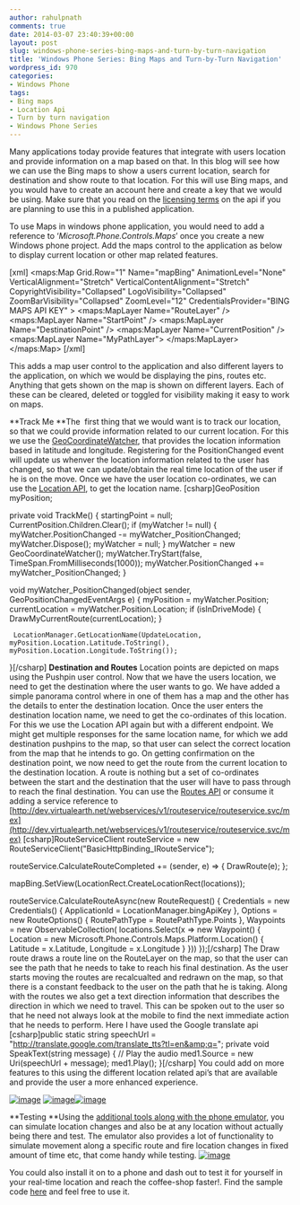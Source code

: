 ```yaml
---
author: rahulpnath
comments: true
date: 2014-03-07 23:40:39+00:00
layout: post
slug: windows-phone-series-bing-maps-and-turn-by-turn-navigation
title: 'Windows Phone Series: Bing Maps and Turn-by-Turn Navigation'
wordpress_id: 970
categories:
- Windows Phone
tags:
- Bing maps
- Location Api
- Turn by turn navigation
- Windows Phone Series
---
```


Many applications today provide features that integrate with users location and provide information on a map based on that. In this blog will see how we can use the Bing maps to show a users current location, search for destination and show route to that location. For this will use Bing maps, and you would have to create an account here and create a key that we would be using. Make sure that you read on the [licensing terms](http://www.microsoft.com/maps/product/terms.html) on the api if you are planning to use this in a published application.

To use Maps in windows phone application, you would need to add a reference to ‘_Microsoft.Phone.Controls.Maps_’ once you create a new Windows phone project. Add the maps control to the application as below to display current location or other map related features.

[xml]
<maps:Map Grid.Row="1" Name="mapBing"  AnimationLevel="None" VerticalAlignment="Stretch" VerticalContentAlignment="Stretch"
          CopyrightVisibility="Collapsed"  LogoVisibility="Collapsed"
          ZoomBarVisibility="Collapsed"
          ZoomLevel="12" CredentialsProvider="BING MAPS API KEY" >
    <maps:MapLayer Name="RouteLayer" />
    <maps:MapLayer Name="StartPoint" />
    <maps:MapLayer Name="DestinationPoint" />
    <maps:MapLayer Name="CurrentPosition" />
    <maps:MapLayer Name="MyPathLayer">
    </maps:MapLayer>
</maps:Map>
[/xml]

This adds a map user control to the application and also different layers to the application, on which we would be displaying the pins, routes etc. Anything that gets shown on the map is shown on different layers. Each of these can be cleared, deleted or toggled for visibility making it easy to work on maps.

**Track Me
**The  first thing that we would want is to track our location, so that we could provide information related to our current location. For this we use the [GeoCoordinateWatcher](http://msdn.microsoft.com/en-us/library/system.device.location.geocoordinatewatcher(v=vs.110).aspx), that provides the location information based in latitude and longitude. Registering for the PositionChanged event will update us whenver the location information related to the user has changed, so that we can update/obtain the real time location of the user if he is on the move. Once we have the user location co-ordinates, we can use the [Location API](http://msdn.microsoft.com/en-us/library/ff701715.aspx), to get the location name.
[csharp]GeoPosition myPosition;

private void TrackMe()
{
    startingPoint = null;
    CurrentPosition.Children.Clear();
    if (myWatcher != null)
    {
        myWatcher.PositionChanged -= myWatcher_PositionChanged;
        myWatcher.Dispose();
        myWatcher = null;
    }
    myWatcher = new GeoCoordinateWatcher();
    myWatcher.TryStart(false, TimeSpan.FromMilliseconds(1000));
    myWatcher.PositionChanged += myWatcher_PositionChanged;
}

void myWatcher_PositionChanged(object sender, GeoPositionChangedEventArgs e)
{
     myPosition = myWatcher.Position;
     currentLocation = myWatcher.Position.Location;
     if (isInDriveMode)
     {
         DrawMyCurrentRoute(currentLocation);
     }

     LocationManager.GetLocationName(UpdateLocation, myPosition.Location.Latitude.ToString(), myPosition.Location.Longitude.ToString());
}[/csharp]
**Destination and Routes**
Location points are depicted on maps using the Pushpin user control. Now that we have the users location, we need to get the destination where the user wants to go. We have added a simple panorama control where in one of them has a map and the other has the details to enter the destination location. Once the user enters the destination location name, we need to get the co-ordinates of this location. For this we use the Location API again but with a different endpoint. We might get multiple responses for the same location name, for which we add destination pushpins to the map, so that user can select the correct location from the map that he intends to go. On getting confirmation on the destination point, we now need to get the route from the current location to the destination location. A route is nothing but a set of co-ordinates between the start and the destination that the user will have to pass through to reach the final destination. You can use the [Routes API](http://msdn.microsoft.com/en-us/library/ff701705.aspx) or consume it adding a service reference to [http://dev.virtualearth.net/webservices/v1/routeservice/routeservice.svc/mex](http://dev.virtualearth.net/webservices/v1/routeservice/routeservice.svc/mex)
[csharp]RouteServiceClient routeService = new RouteServiceClient("BasicHttpBinding_IRouteService");

routeService.CalculateRouteCompleted += (sender, e) =&gt;
{
    DrawRoute(e);
};

mapBing.SetView(LocationRect.CreateLocationRect(locations));

routeService.CalculateRouteAsync(new RouteRequest()
{
    Credentials = new Credentials()
    {
        ApplicationId = LocationManager.bingApiKey
    },
    Options = new RouteOptions()
    {
        RoutePathType = RoutePathType.Points
    },
    Waypoints = new ObservableCollection(
        locations.Select(x =&gt; new Waypoint()
        { 
            Location = new Microsoft.Phone.Controls.Maps.Platform.Location() { Latitude = x.Latitude, Longitude = x.Longitude }
        }))
});[/csharp]
The Draw route draws a route line on the RouteLayer on the map, so that the user can see the path that he needs to take to reach his final destination. As the user starts moving the routes are recalcualted and redrawn on the map, so that there is a constant feedback to the user on the path that he is taking. Along with the routes we also get a text direction information that describes the direction in which we need to travel. This can be spoken out to the user so that he need not always look at the mobile to find the next immediate action that he needs to perform. Here I have used the Google translate api
[csharp]public static string speechUrl = "http://translate.google.com/translate_tts?tl=en&amp;q=";
private void SpeakText(string message)
{
    // Play the audio
    med1.Source = new Uri(speechUrl + message);
    med1.Play(); 
}[/csharp]
You could add on more features to this using the different location related api’s that are available and provide the user a more enhanced experience.

[![image](http://rahulpnath.com/blog/wp-content/uploads/2014/03/image_thumb1.png)](http://rahulpnath.com/blog/wp-content/uploads/2014/03/image1.png) [![image](http://rahulpnath.com/blog/wp-content/uploads/2014/03/image_thumb2.png)](http://rahulpnath.com/blog/wp-content/uploads/2014/03/image2.png)[![image](http://rahulpnath.com/blog/wp-content/uploads/2014/03/image_thumb3.png)](http://rahulpnath.com/blog/wp-content/uploads/2014/03/image3.png)

**Testing
**Using the [additional tools along with the phone emulator](http://msdn.microsoft.com/en-us/library/windowsphone/develop/hh202933(v=vs.105).aspx), you can simulate location changes and also be at any location without actually being there and test. The emulator also provides a lot of functionality to simulate movement along a specific route and fire location changes in fixed amount of time etc, that come handy while testing.
[![image](http://rahulpnath.com/blog/wp-content/uploads/2014/03/image_thumb4.png)](http://rahulpnath.com/blog/wp-content/uploads/2014/03/image4.png)

You could also install it on to a phone and dash out to test it for yourself in your real-time location and reach the coffee-shop faster!. Find the sample code [here](https://github.com/rahulpnath/Blog/tree/master/SimpleGPS) and feel free to use it.
